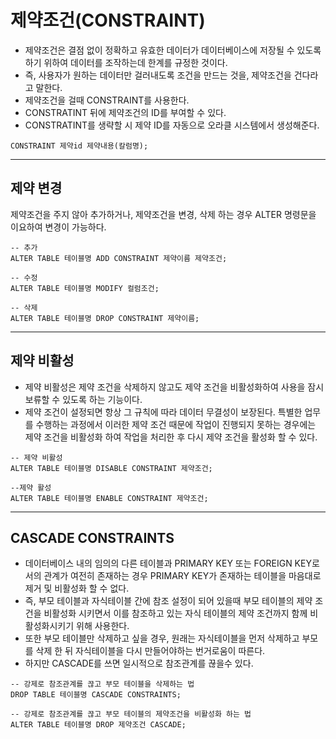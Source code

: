 # 제약조건(CONSTRAINT)

- 제약조건은 결점 없이 정확하고 유효한 데이터가 데이터베이스에 저장될 수 있도록 하기 위하여 데이터를 조작하는데 한계를 규정한 것이다.
- 즉, 사용자가 원하는 데이터만 걸러내도록 조건을 만드는 것을, 제약조건을 건다라고 말한다.
- 제약조건을 걸때 CONSTRAINT를 사용한다.
- CONSTRATINT 뒤에 제약조건의 ID를 부여할 수 있다.
- CONSTRATINT를 생략할 시 제약 ID를 자동으로 오라클 시스템에서 생성해준다.
```
CONSTRAINT 제약id 제약내용(칼럼명);
```

--- 

## 제약 변경
제약조건을 주지 않아 추가하거나, 제약조건을 변경, 삭제 하는 경우 ALTER 명령문을 이요하여 변경이 가능하다.

```
-- 추가 
ALTER TABLE 테이블명 ADD CONSTRAINT 제약이름 제약조건;

-- 수정
ALTER TABLE 테이블명 MODIFY 컬럼조건; 

-- 삭제
ALTER TABLE 테이블명 DROP CONSTRAINT 제약이름;
```

--- 

## 제약 비활성
- 제약 비활성은 제약 조건을 삭제하지 않고도 제약 조건을 비활성화하여 사용을 잠시 보류할 수 있도록 하는 기능이다.
- 제약 조건이 설정되면 항상 그 규칙에 따라 데이터 무결성이 보장된다. 특별한 업무를 수행하는 과정에서 이러한 제약 조건 때문에 작업이 진행되지 못하는 경우에는 제약 조건을 비활성화 하여 작업을 처리한 후 다시 제약 조건을 활성화 할 수 있다.

```
-- 제약 비활성
ALTER TABLE 테이블명 DISABLE CONSTRAINT 제약조건;

--제약 활성
ALTER TABLE 테이블명 ENABLE CONSTRAINT 제약조건; 
```

--- 

## CASCADE CONSTRAINTS
- 데이터베이스 내의 임의의 다른 테이블과 PRIMARY KEY 또는 FOREIGN KEY로서의 관계가 여전히 존재하는 경우 PRIMARY KEY가 존재하는 테이블을 마음대로 제거 및 비활성화 할 수 없다.
- 즉, 부모 테이블과 자식테이블 간에 참조 설정이 되어 있을때 부모 테이블의 제약 조건을 비활성화 시키면서 이를 참조하고 있는 자식 테이블의 제약 조건까지 함께 비활성화시키기 위해 사용한다.
- 또한 부모 테이블만 삭제하고 싶을 경우, 원래는 자식테이블을 먼저 삭제하고 부모를 삭제 한 뒤 자식테이블을 다시 만들어야하는 번거로움이 따른다.
- 하지만 CASCADE를 쓰면 일시적으로 참조관계를 끊을수 있다.

```
-- 강제로 참조관계를 끊고 부모 테이블을 삭제하는 법
DROP TABLE 테이블명 CASCADE CONSTRAINTS;

-- 강제로 참조관계를 끊고 부모 테이블의 제약조건을 비활성화 하는 법
ALTER TABLE 테이블명 DROP 제약조건 CASCADE; 
 
```


